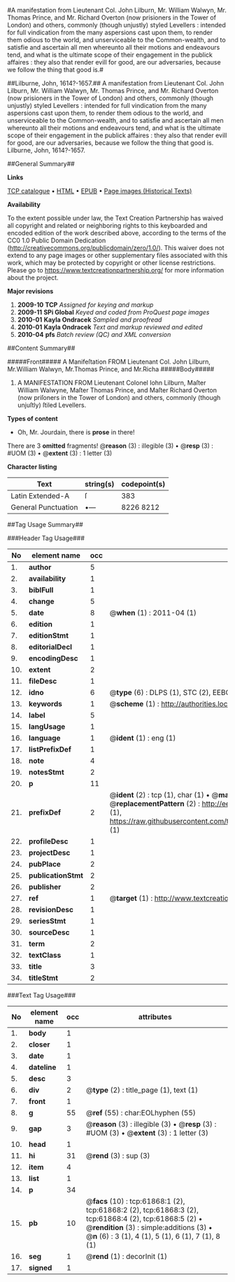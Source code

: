 #A manifestation from Lieutenant Col. John Lilburn, Mr. William Walwyn, Mr. Thomas Prince, and Mr. Richard Overton (now prisioners in the Tower of London) and others, commonly (though unjustly) styled Levellers : intended for full vindication from the many aspersions cast upon them, to render them odious to the world, and unserviceable to the Common-wealth, and to satisfie and ascertain all men whereunto all their motions and endeavours tend, and what is the ultimate scope of their engagement in the publick affaires : they also that render evill for good, are our adversaries, because we follow the thing that good is.#

##Lilburne, John, 1614?-1657.##
A manifestation from Lieutenant Col. John Lilburn, Mr. William Walwyn, Mr. Thomas Prince, and Mr. Richard Overton (now prisioners in the Tower of London) and others, commonly (though unjustly) styled Levellers : intended for full vindication from the many aspersions cast upon them, to render them odious to the world, and unserviceable to the Common-wealth, and to satisfie and ascertain all men whereunto all their motions and endeavours tend, and what is the ultimate scope of their engagement in the publick affaires : they also that render evill for good, are our adversaries, because we follow the thing that good is.
Lilburne, John, 1614?-1657.

##General Summary##

**Links**

[TCP catalogue](http://www.ota.ox.ac.uk/tcp/)  • 
[HTML](http://tei.it.ox.ac.uk/tcp/Texts-HTML/free/A48/A48467.html)  • 
[EPUB](http://tei.it.ox.ac.uk/tcp/Texts-EPUB/free/A48/A48467.epub) • 
[Page images (Historical Texts)](https://historicaltexts.jisc.ac.uk/eebo-12426307e)

**Availability**

To the extent possible under law, the Text Creation Partnership has waived all copyright and related or neighboring rights to this keyboarded and encoded edition of the work described above, according to the terms of the CC0 1.0 Public Domain Dedication (http://creativecommons.org/publicdomain/zero/1.0/). This waiver does not extend to any page images or other supplementary files associated with this work, which may be protected by copyright or other license restrictions. Please go to https://www.textcreationpartnership.org/ for more information about the project.

**Major revisions**

1. __2009-10__ __TCP__ *Assigned for keying and markup*
1. __2009-11__ __SPi Global__ *Keyed and coded from ProQuest page images*
1. __2010-01__ __Kayla Ondracek__ *Sampled and proofread*
1. __2010-01__ __Kayla Ondracek__ *Text and markup reviewed and edited*
1. __2010-04__ __pfs__ *Batch review (QC) and XML conversion*

##Content Summary##

#####Front#####
A Manifeſtation FROM Lieutenant Col. John Lilburn, Mr.William Walwyn, Mr.Thomas Prince, and Mr.Richa
#####Body#####

1. A MANIFESTATION FROM Lieutenant Colonel Iohn Lilburn, Maſter William Walwyne, Maſter Thomas Prince, and Maſter Richard Overton (now priſoners in the Tower of London) and others, commonly (though unjuſtly) ſtiled Levellers.

**Types of content**

  * Oh, Mr. Jourdain, there is **prose** in there!

There are 3 **omitted** fragments! 
 @__reason__ (3) : illegible (3)  •  @__resp__ (3) : #UOM (3)  •  @__extent__ (3) : 1 letter (3)

**Character listing**


|Text|string(s)|codepoint(s)|
|---|---|---|
|Latin Extended-A|ſ|383|
|General Punctuation|•—|8226 8212|

##Tag Usage Summary##

###Header Tag Usage###

|No|element name|occ|attributes|
|---|---|---|---|
|1.|__author__|5||
|2.|__availability__|1||
|3.|__biblFull__|1||
|4.|__change__|5||
|5.|__date__|8| @__when__ (1) : 2011-04 (1)|
|6.|__edition__|1||
|7.|__editionStmt__|1||
|8.|__editorialDecl__|1||
|9.|__encodingDesc__|1||
|10.|__extent__|2||
|11.|__fileDesc__|1||
|12.|__idno__|6| @__type__ (6) : DLPS (1), STC (2), EEBO-CITATION (1), OCLC (1), VID (1)|
|13.|__keywords__|1| @__scheme__ (1) : http://authorities.loc.gov/ (1)|
|14.|__label__|5||
|15.|__langUsage__|1||
|16.|__language__|1| @__ident__ (1) : eng (1)|
|17.|__listPrefixDef__|1||
|18.|__note__|4||
|19.|__notesStmt__|2||
|20.|__p__|11||
|21.|__prefixDef__|2| @__ident__ (2) : tcp (1), char (1)  •  @__matchPattern__ (2) : ([0-9\-]+):([0-9IVX]+) (1), (.+) (1)  •  @__replacementPattern__ (2) : http://eebo.chadwyck.com/downloadtiff?vid=$1&page=$2 (1), https://raw.githubusercontent.com/textcreationpartnership/Texts/master/tcpchars.xml#$1 (1)|
|22.|__profileDesc__|1||
|23.|__projectDesc__|1||
|24.|__pubPlace__|2||
|25.|__publicationStmt__|2||
|26.|__publisher__|2||
|27.|__ref__|1| @__target__ (1) : http://www.textcreationpartnership.org/docs/. (1)|
|28.|__revisionDesc__|1||
|29.|__seriesStmt__|1||
|30.|__sourceDesc__|1||
|31.|__term__|2||
|32.|__textClass__|1||
|33.|__title__|3||
|34.|__titleStmt__|2||


###Text Tag Usage###

|No|element name|occ|attributes|
|---|---|---|---|
|1.|__body__|1||
|2.|__closer__|1||
|3.|__date__|1||
|4.|__dateline__|1||
|5.|__desc__|3||
|6.|__div__|2| @__type__ (2) : title_page (1), text (1)|
|7.|__front__|1||
|8.|__g__|55| @__ref__ (55) : char:EOLhyphen (55)|
|9.|__gap__|3| @__reason__ (3) : illegible (3)  •  @__resp__ (3) : #UOM (3)  •  @__extent__ (3) : 1 letter (3)|
|10.|__head__|1||
|11.|__hi__|31| @__rend__ (3) : sup (3)|
|12.|__item__|4||
|13.|__list__|1||
|14.|__p__|34||
|15.|__pb__|10| @__facs__ (10) : tcp:61868:1 (2), tcp:61868:2 (2), tcp:61868:3 (2), tcp:61868:4 (2), tcp:61868:5 (2)  •  @__rendition__ (3) : simple:additions (3)  •  @__n__ (6) : 3 (1), 4 (1), 5 (1), 6 (1), 7 (1), 8 (1)|
|16.|__seg__|1| @__rend__ (1) : decorInit (1)|
|17.|__signed__|1||

